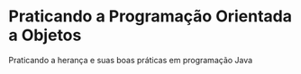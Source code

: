 # Praticando a Programação Orientada a Objetos
Praticando a herança e suas boas práticas em programação Java

